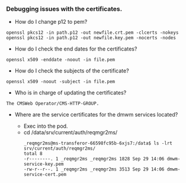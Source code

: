 ### Debugging issues with the certificates.

- How do I change p12 to pem?
```
openssl pkcs12 -in path.p12 -out newfile.crt.pem -clcerts -nokeys
openssl pkcs12 -in path.p12 -out newfile.key.pem -nocerts -nodes
```
- How do I check the end dates for the certificates?
```
openssl x509 -enddate -noout -in file.pem
```
- How do I check the subjects of the certificate?
```
openssl x509 -noout -subject -in file.pem

```
- Who is in charge of updating the certificates?
```
The CMSWeb Operator/CMS-HTTP-GROUP.
```
- Where are the service certificates for the dmwm services located?

  - Exec into the pod.
  - cd /data/srv/current/auth/reqmgr2ms/
    ```
    _reqmgr2ms@ms-transferor-66598fc95b-6xjs7:/data$ ls -lrt srv/current/auth/reqmgr2ms/
    total 8
    -r--------. 1 _reqmgr2ms _reqmgr2ms 1828 Sep 29 14:06 dmwm-service-key.pem
    -rw-r--r--. 1 _reqmgr2ms _reqmgr2ms 3513 Sep 29 14:06 dmwm-service-cert.pem
    
    ```
